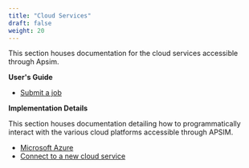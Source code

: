 ```yaml
---
title: "Cloud Services"
draft: false
weight: 20
---
```


This section houses documentation for the cloud services accessible through Apsim.

**User's Guide**

* [Submit a job](/usage/cloud/jobsubmission)

**Implementation Details**

This section houses documentation detailing how to programmatically interact with the various cloud platforms accessible through APSIM.

* [Microsoft Azure](/usage/cloud/azure)
* [Connect to a new cloud service](/usage/cloud/newcloudplatform)

